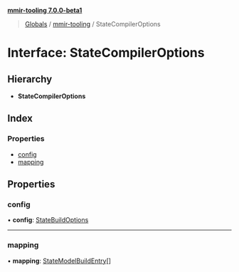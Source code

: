 **[mmir-tooling 7.0.0-beta1](../README.md)**

> [Globals](../README.md) / [mmir-tooling](../modules/mmir_tooling.md) / StateCompilerOptions

# Interface: StateCompilerOptions

## Hierarchy

* **StateCompilerOptions**

## Index

### Properties

* [config](mmir_tooling.statecompileroptions.md#config)
* [mapping](mmir_tooling.statecompileroptions.md#mapping)

## Properties

### config

•  **config**: [StateBuildOptions](mmir_tooling.statebuildoptions.md)

___

### mapping

•  **mapping**: [StateModelBuildEntry](mmir_tooling.statemodelbuildentry.md)[]
